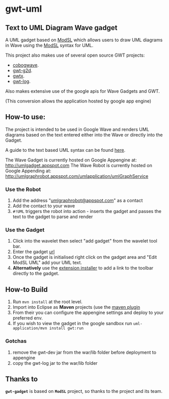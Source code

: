 # gwt-uml #
## Text to UML Diagram Wave gadget ##
A UML gadget based on [ModSL](http://code.google.com/p/modsl/) which allows users to draw UML diagrams in Wave using the [ModSL](http://code.google.com/p/modsl/) syntax for UML.

This project also makes use of several open source GWT projects:
  * [cobogwave](https://code.google.com/p/cobogwave/).
  * [gwt-g2d](https://code.google.com/p/gwt-g2d/).
  * [gwtx](https://code.google.com/p/gwtx/).
  * [gwt-log](https://code.google.com/p/gwt-log/).

Also makes extensive use of the google apis for Wave Gadgets and GWT.

(This conversion allows the application hosted by google app engine)

## How-to use: ##

The project is intended to be used in Google Wave and renders UML diagrams based on the text entered either into the Wave or directly into the Gadget.

A guide to the text based UML syntax can be found [here](http://code.google.com/p/modsl/wiki/LanguageSyntax).

The Wave Gadget is currently hosted on Google Appengine at: http://umlgadget.appspot.com
The Wave Robot is currently hosted on Google Appending at: http://umlgraphrobot.appspot.com/umlapplication/umlGraphService

### Use the Robot ###
  1. Add the address "umlgraphrobot@appspot.com" as a contact
  1. Add the contact to your wave
  1. `#!UML` triggers the robot into action - inserts the gadget and passes the text to the gadget to parse and render

### Use the Gadget ###
  1. Click into the wavelet then select "add gadget" from the wavelet tool bar.
  1. Enter the gadget [url](http://umlgadget.appspot.com)
  1. Once the gadget is initialised right click on the gadget area and "Edit ModSL UML" add your UML text.
  1. **Alternatively** use the [extension installer](http://umlgadget.appspot.com/manifest.xml) to add a link to the toolbar directly to the gadget.

## How-to Build ##
  1. Run `mvn install` at the root level.
  1. Import into Eclipse as **Maven** projects (use the [maven plugin](http://m2eclipse.sonatype.org/update/)
  1. From their you can configure the appengine settings and deploy to your preferred env.
  1. If you wish to view the gadget in the google sandbox run `uml-application/mvn install gwt:run`

### Gotchas ###
  1. remove the gwt-dev jar from the war/lib folder before deployment to appengine
  1. copy the gwt-log jar to the war/lib folder



## Thanks to ##
**`gwt-gadget`** is based on **`ModSL`** project, so thanks to the project and its team.
